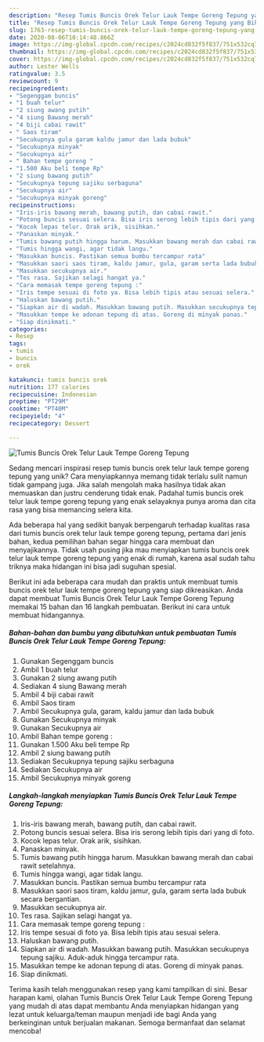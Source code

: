 ```yaml
---
description: "Resep Tumis Buncis Orek Telur Lauk Tempe Goreng Tepung yang Bikin Ngiler"
title: "Resep Tumis Buncis Orek Telur Lauk Tempe Goreng Tepung yang Bikin Ngiler"
slug: 1763-resep-tumis-buncis-orek-telur-lauk-tempe-goreng-tepung-yang-bikin-ngiler
date: 2020-08-06T10:14:48.866Z
image: https://img-global.cpcdn.com/recipes/c2024cd832f5f837/751x532cq70/tumis-buncis-orek-telur-lauk-tempe-goreng-tepung-foto-resep-utama.jpg
thumbnail: https://img-global.cpcdn.com/recipes/c2024cd832f5f837/751x532cq70/tumis-buncis-orek-telur-lauk-tempe-goreng-tepung-foto-resep-utama.jpg
cover: https://img-global.cpcdn.com/recipes/c2024cd832f5f837/751x532cq70/tumis-buncis-orek-telur-lauk-tempe-goreng-tepung-foto-resep-utama.jpg
author: Lester Wells
ratingvalue: 3.5
reviewcount: 9
recipeingredient:
- "Segenggam buncis"
- "1 buah telur"
- "2 siung awang putih"
- "4 siung Bawang merah"
- "4 biji cabai rawit"
- " Saos tiram"
- "Secukupnya gula garam kaldu jamur dan lada bubuk"
- "Secukupnya minyak"
- "Secukupnya air"
- " Bahan tempe goreng "
- "1.500 Aku beli tempe Rp"
- "2 siung bawang putih"
- "Secukupnya tepung sajiku serbaguna"
- "Secukupnya air"
- "Secukupnya minyak goreng"
recipeinstructions:
- "Iris-iris bawang merah, bawang putih, dan cabai rawit."
- "Potong buncis sesuai selera. Bisa iris serong lebih tipis dari yang di foto."
- "Kocok lepas telur. Orak arik, sisihkan."
- "Panaskan minyak."
- "Tumis bawang putih hingga harum. Masukkan bawang merah dan cabai rawit setelahnya."
- "Tumis hingga wangi, agar tidak langu."
- "Masukkan buncis. Pastikan semua bumbu tercampur rata"
- "Masukkan saori saos tiram, kaldu jamur, gula, garam serta lada bubuk secara bergantian."
- "Masukkan secukupnya air."
- "Tes rasa. Sajikan selagi hangat ya."
- "Cara memasak tempe goreng tepung :"
- "Iris tempe sesuai di foto ya. Bisa lebih tipis atau sesuai selera."
- "Haluskan bawang putih."
- "Siapkan air di wadah. Masukkan bawang putih. Masukkan secukupnya tepung sajiku. Aduk-aduk hingga tercampur rata."
- "Masukkan tempe ke adonan tepung di atas. Goreng di minyak panas."
- "Siap dinikmati."
categories:
- Resep
tags:
- tumis
- buncis
- orek

katakunci: tumis buncis orek 
nutrition: 177 calories
recipecuisine: Indonesian
preptime: "PT29M"
cooktime: "PT40M"
recipeyield: "4"
recipecategory: Dessert

---
```



![Tumis Buncis Orek Telur Lauk Tempe Goreng Tepung](https://img-global.cpcdn.com/recipes/c2024cd832f5f837/751x532cq70/tumis-buncis-orek-telur-lauk-tempe-goreng-tepung-foto-resep-utama.jpg)

Sedang mencari inspirasi resep tumis buncis orek telur lauk tempe goreng tepung yang unik? Cara menyiapkannya memang tidak terlalu sulit namun tidak gampang juga. Jika salah mengolah maka hasilnya tidak akan memuaskan dan justru cenderung tidak enak. Padahal tumis buncis orek telur lauk tempe goreng tepung yang enak selayaknya punya aroma dan cita rasa yang bisa memancing selera kita.



Ada beberapa hal yang sedikit banyak berpengaruh terhadap kualitas rasa dari tumis buncis orek telur lauk tempe goreng tepung, pertama dari jenis bahan, kedua pemilihan bahan segar hingga cara membuat dan menyajikannya. Tidak usah pusing jika mau menyiapkan tumis buncis orek telur lauk tempe goreng tepung yang enak di rumah, karena asal sudah tahu triknya maka hidangan ini bisa jadi suguhan spesial.


Berikut ini ada beberapa cara mudah dan praktis untuk membuat tumis buncis orek telur lauk tempe goreng tepung yang siap dikreasikan. Anda dapat membuat Tumis Buncis Orek Telur Lauk Tempe Goreng Tepung memakai 15 bahan dan 16 langkah pembuatan. Berikut ini cara untuk membuat hidangannya.

<!--inarticleads1-->

##### Bahan-bahan dan bumbu yang dibutuhkan untuk pembuatan Tumis Buncis Orek Telur Lauk Tempe Goreng Tepung:

1. Gunakan Segenggam buncis
1. Ambil 1 buah telur
1. Gunakan 2 siung awang putih
1. Sediakan 4 siung Bawang merah
1. Ambil 4 biji cabai rawit
1. Ambil  Saos tiram
1. Ambil Secukupnya gula, garam, kaldu jamur dan lada bubuk
1. Gunakan Secukupnya minyak
1. Gunakan Secukupnya air
1. Ambil  Bahan tempe goreng :
1. Gunakan 1.500 Aku beli tempe Rp
1. Ambil 2 siung bawang putih
1. Sediakan Secukupnya tepung sajiku serbaguna
1. Sediakan Secukupnya air
1. Ambil Secukupnya minyak goreng




<!--inarticleads2-->

##### Langkah-langkah menyiapkan Tumis Buncis Orek Telur Lauk Tempe Goreng Tepung:

1. Iris-iris bawang merah, bawang putih, dan cabai rawit.
1. Potong buncis sesuai selera. Bisa iris serong lebih tipis dari yang di foto.
1. Kocok lepas telur. Orak arik, sisihkan.
1. Panaskan minyak.
1. Tumis bawang putih hingga harum. Masukkan bawang merah dan cabai rawit setelahnya.
1. Tumis hingga wangi, agar tidak langu.
1. Masukkan buncis. Pastikan semua bumbu tercampur rata
1. Masukkan saori saos tiram, kaldu jamur, gula, garam serta lada bubuk secara bergantian.
1. Masukkan secukupnya air.
1. Tes rasa. Sajikan selagi hangat ya.
1. Cara memasak tempe goreng tepung :
1. Iris tempe sesuai di foto ya. Bisa lebih tipis atau sesuai selera.
1. Haluskan bawang putih.
1. Siapkan air di wadah. Masukkan bawang putih. Masukkan secukupnya tepung sajiku. Aduk-aduk hingga tercampur rata.
1. Masukkan tempe ke adonan tepung di atas. Goreng di minyak panas.
1. Siap dinikmati.




Terima kasih telah menggunakan resep yang kami tampilkan di sini. Besar harapan kami, olahan Tumis Buncis Orek Telur Lauk Tempe Goreng Tepung yang mudah di atas dapat membantu Anda menyiapkan hidangan yang lezat untuk keluarga/teman maupun menjadi ide bagi Anda yang berkeinginan untuk berjualan makanan. Semoga bermanfaat dan selamat mencoba!
